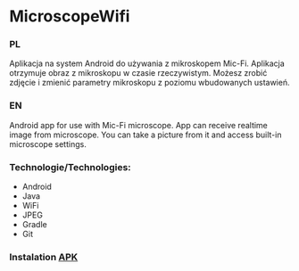 # MicroscopeWifi

### PL

Aplikacja na system Android do używania z mikroskopem Mic-Fi. Aplikacja otrzymuje obraz z mikroskopu
w czasie rzeczywistym. Możesz zrobić zdjęcie i zmienić parametry mikroskopu z poziomu wbudowanych
ustawień.

### EN

Android app for use with Mic-Fi microscope. App can receive realtime image from microscope. You can take a
picture from it and access built-in microscope settings.

### Technologie/Technologies:

* Android
* Java
* WiFi
* JPEG
* Gradle
* Git

### Instalation [APK]

[APK]: https://github.com/Cutter72/microscope-wifi-app/tree/master/app/release
